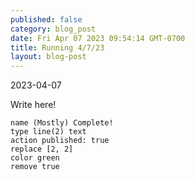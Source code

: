 ```yaml
---
published: false
category: blog_post
date: Fri Apr 07 2023 09:54:14 GMT-0700
title: Running 4/7/23
layout: blog-post
---
```



2023-04-07


Write here!


```button
name (Mostly) Complete!
type line(2) text
action published: true
replace [2, 2]
color green
remove true
```
